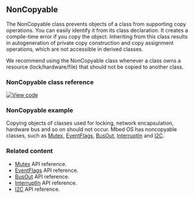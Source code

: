 ## NonCopyable

The NonCopyable class prevents objects of a class from supporting copy operations. You can easily identify it from its class declaration. It creates a compile-time error if you copy the object. Inheriting from this class results in autogeneration of private copy construction and copy assignment operations, which are not accessible in derived classes.

We recommend using the NonCopyable class whenever a class owns a resource (lock/hardware/file) that should not be copied to another class.

### NonCopyable class reference

[![View code](https://www.mbed.com/embed/?type=library)](http://os.mbed.com/docs/v5.9/mbed-os-api-doxy/classmbed_1_1_non_copyable.html)

### NonCopyable example

Copying objects of classes used for locking, network encapsulation, hardware bus and so on should not occur. Mbed OS has noncopyable classes, such as [Mutex](/docs/v5.9/reference/mutex.html), [EventFlags](/docs/v5.9/reference/eventflags.html), [BusOut](/docs/v5.9/reference/busout.html), [InterruptIn](/docs/v5.9/reference/interruptin.html) and [I2C](/docs/v5.9/reference/i2c.html).

### Related content

- [Mutex](/docs/v5.9/reference/mutex.html) API reference.
- [EventFlags](/docs/v5.9/reference/eventflags.html) API reference.
- [BusOut](/docs/v5.9/reference/busout.html) API reference.
- [InterruptIn](/docs/v5.9/reference/interruptin.html) API reference.
- [I2C](/docs/v5.9/reference/i2c.html) API reference.
